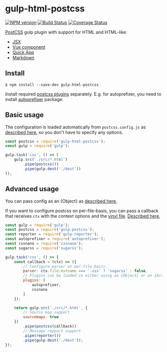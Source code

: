 # gulp-html-postcss

[![NPM version](https://img.shields.io/npm/v/gulp-html-postcss.svg?style=flat-square)](https://www.npmjs.com/package/gulp-html-postcss)
[![Build Status](https://img.shields.io/travis/StartPolymer/gulp-html-postcss.png)](https://travis-ci.org/StartPolymer/gulp-html-postcss)
[![Coverage Status](https://img.shields.io/coveralls/StartPolymer/gulp-html-postcss.png)](https://coveralls.io/r/StartPolymer/gulp-html-postcss)

[PostCSS](https://github.com/postcss/postcss) gulp plugin with support for HTML and HTML-like:
- [JSX](https://reactjs.org/docs/introducing-jsx.html)
- [Vue component](https://vue-loader.vuejs.org/)
- [Quick App](https://doc.quickapp.cn/framework/source-file.html)
- [Markdown](https://daringfireball.net/projects/markdown/syntax)
 
## Install

    $ npm install --save-dev gulp-html-postcss

Install required [postcss plugins](https://www.npmjs.com/browse/keyword/postcss-plugin) separately. E.g. for autoprefixer, you need to install [autoprefixer](https://github.com/postcss/autoprefixer) package.

## Basic usage

The configuration is loaded automatically from `postcss.config.js`
as [described here](https://www.npmjs.com/package/postcss-load-config),
so you don't have to specify any options.

```js
const postcss = require('gulp-html-postcss');
const gulp = require('gulp');

gulp.task('css', () => (
    gulp.src('./src/*.html')
        .pipe(postcss())
        .pipe(gulp.dest('./dest'))
));
```

## Advanced usage

You can pass config as an {Object}
as [described here](https://www.npmjs.com/package/postcss-load-config#postcssrc),

If you want to configure postcss on per-file-basis, you can pass a callback
that receives `ctx` with the context options and the [vinyl file](https://github.com/gulpjs/vinyl).
[Described here](https://www.npmjs.com/package/postcss-load-config#postcssconfigjs-or-postcssrcjs),

```js
const gulp = require('gulp');
const postcss = require('gulp-postcss');
const reporter = require('gulp-reporter');
const autoprefixer = require('autoprefixer');
const cssnano = require('cssnano');
const sugarss = require('sugarss');

gulp.task('css', () => {
    const callback = (ctx) => ({
        // Configure parser on per-file-basis.
        parser: ctx.file.extname === '.sss' ? 'sugarss' : false,
        // Plugins can be loaded in either using an {Object} or an {Array}.
        plugins: [
            autoprefixer,
            cssnano
        ]
    });

    return gulp.src('./src/*.html', {
        // Source map support
        sourcemaps: true
    })
        .pipe(postcss(callback))
        // Message repport support
        .pipe(reporter())
        .pipe(gulp.dest('./dest'));
});
```
